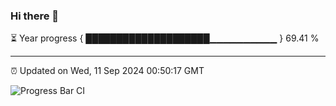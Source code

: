 ### Hi there 👋

⏳ Year progress { ████████████████████▁▁▁▁▁▁▁▁▁▁ } 69.41 %

---

⏰ Updated on Wed, 11 Sep 2024 00:50:17 GMT

![Progress Bar CI](https://github.com/code-lakshay/GitHub-Actions-Demo/workflows/Progress%20Bar%20CI/badge.svg)
